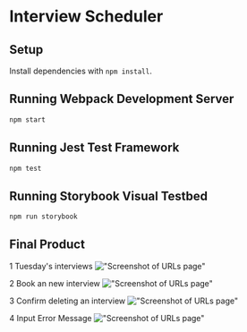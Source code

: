 # Interview Scheduler

## Setup

Install dependencies with `npm install`.

## Running Webpack Development Server

```sh
npm start
```

## Running Jest Test Framework

```sh
npm test
```

## Running Storybook Visual Testbed

```sh
npm run storybook
```

## Final Product

1 Tuesday's interviews
!["Screenshot of URLs page"](https://github.com/carmenkk/scheduler/tree/master/docs/interviews.png)

2 Book an new interview
!["Screenshot of URLs page"](https://github.com/carmenkk/scheduler/tree/master/docs/bookInterview.png)

3 Confirm deleting an interview
!["Screenshot of URLs page"](https://github.com/carmenkk/scheduler/tree/master/docs/confirmDeleteInterview.png)

4 Input Error Message
!["Screenshot of URLs page"](https://github.com/carmenkk/scheduler/tree/master/docs/inputErrorMessage.png)
